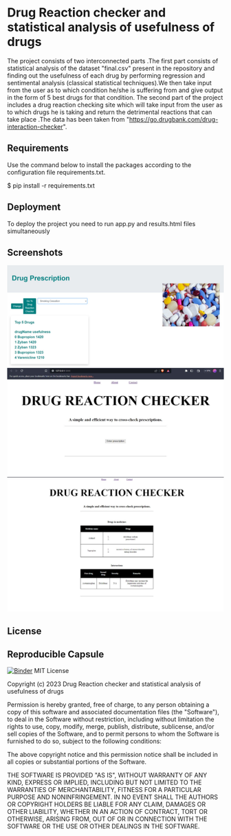 
# Drug Reaction checker and statistical analysis of usefulness of drugs

The project consists of two interconnected parts .The first part consists of statistical analysis of the dataset "final.csv" present in the repository and finding out the usefulness of each drug by performing regression and sentimental analysis (classical statistical techniques).We then take input from the user as to which condition he/she is suffering from and give output in the form of 5 best drugs for that condition.
The second part of the project includes a drug reaction checking site which will take input from the user as to which drugs he is taking and return the detrimental reactions that can take place .The data has been taken from "https://go.drugbank.com/drug-interaction-checker".

## Requirements
Use the command below to install the packages according to the configuration file requirements.txt.

$ pip install -r requirements.txt
## Deployment
To deploy the project you need to run app.py and results.html files simultaneously

## Screenshots
![ScreenShot](https://github.com/PrithuShukla1908/tarp1/blob/master/s1.jpg)
![ScreenShot](https://github.com/PrithuShukla1908/tarp1/blob/master/s2.jpg)
![ScreenShot](https://github.com/PrithuShukla1908/tarp1/blob/master/s3.jpg)
## License

## Reproducible Capsule
[![Binder](https://mybinder.org/badge_logo.svg)](https://mybinder.org/v2/gh/PrithuShukla1908/tarp1/HEAD?labpath=https%3A%2F%2Fgithub.com%2FPrithuShukla1908%2Ftarp1%2Fblob%2Fmaster%2Fresults.html)
MIT License

Copyright (c) 2023 Drug Reaction checker and statistical analysis of usefulness of drugs

Permission is hereby granted, free of charge, to any person obtaining a copy
of this software and associated documentation files (the "Software"), to deal
in the Software without restriction, including without limitation the rights
to use, copy, modify, merge, publish, distribute, sublicense, and/or sell
copies of the Software, and to permit persons to whom the Software is
furnished to do so, subject to the following conditions:

The above copyright notice and this permission notice shall be included in all
copies or substantial portions of the Software.

THE SOFTWARE IS PROVIDED "AS IS", WITHOUT WARRANTY OF ANY KIND, EXPRESS OR
IMPLIED, INCLUDING BUT NOT LIMITED TO THE WARRANTIES OF MERCHANTABILITY,
FITNESS FOR A PARTICULAR PURPOSE AND NONINFRINGEMENT. IN NO EVENT SHALL THE
AUTHORS OR COPYRIGHT HOLDERS BE LIABLE FOR ANY CLAIM, DAMAGES OR OTHER
LIABILITY, WHETHER IN AN ACTION OF CONTRACT, TORT OR OTHERWISE, ARISING FROM,
OUT OF OR IN CONNECTION WITH THE SOFTWARE OR THE USE OR OTHER DEALINGS IN THE
SOFTWARE.

